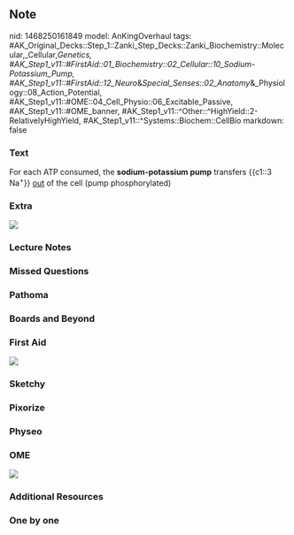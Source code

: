 ## Note
nid: 1468250161849
model: AnKingOverhaul
tags: #AK_Original_Decks::Step_1::Zanki_Step_Decks::Zanki_Biochemistry::Molecular,_Cellular,_Genetics, #AK_Step1_v11::#FirstAid::01_Biochemistry::02_Cellular::10_Sodium-Potassium_Pump, #AK_Step1_v11::#FirstAid::12_Neuro_&_Special_Senses::02_Anatomy_&_Physiology::08_Action_Potential, #AK_Step1_v11::#OME::04_Cell_Physio::06_Excitable_Passive, #AK_Step1_v11::#OME_banner, #AK_Step1_v11::^Other::^HighYield::2-RelativelyHighYield, #AK_Step1_v11::^Systems::Biochem::CellBio
markdown: false

### Text
<div>
  For each ATP consumed, the <b>sodium-potassium pump</b> transfers
  {{c1::3 Na<sup>+</sup>}} <u>out</u> of the cell (pump
  phosphorylated)
</div>

### Extra
<img src="paste-6120328396954.jpg">

### Lecture Notes


### Missed Questions


### Pathoma


### Boards and Beyond


### First Aid
<img src="tmpGbULKY.png">

### Sketchy


### Pixorize


### Physeo


### OME
<div class="ome-widget">
  <a href="https://onlinemeded.org?ref=anki"><img src=
  "_OME_AnkiFlashcards_General_4.png"></a>
</div>

### Additional Resources


### One by one

